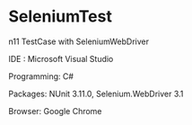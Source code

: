 # SeleniumTest

n11 TestCase with SeleniumWebDriver

IDE : Microsoft Visual Studio

Programming: C#

Packages: NUnit 3.11.0, Selenium.WebDriver 3.1

Browser: Google Chrome


